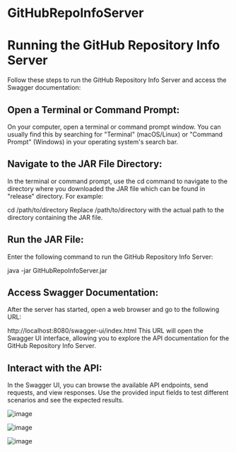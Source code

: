 # GitHubRepoInfoServer

# Running the GitHub Repository Info Server

Follow these steps to run the GitHub Repository Info Server and access the Swagger documentation:

Open a Terminal or Command Prompt:
------------
On your computer, open a terminal or command prompt window. You can usually find this by searching for "Terminal" (macOS/Linux) or "Command Prompt" (Windows) in your operating system's search bar.

Navigate to the JAR File Directory:
------------
In the terminal or command prompt, use the cd command to navigate to the directory where you downloaded the JAR file which can be found in "release" directory. For example:

cd /path/to/directory
Replace /path/to/directory with the actual path to the directory containing the JAR file.

Run the JAR File:
------------
Enter the following command to run the GitHub Repository Info Server:

java -jar GitHubRepoInfoServer.jar

Access Swagger Documentation:
------------
After the server has started, open a web browser and go to the following URL:

http://localhost:8080/swagger-ui/index.html
This URL will open the Swagger UI interface, allowing you to explore the API documentation for the GitHub Repository Info Server.

Interact with the API:
------------
In the Swagger UI, you can browse the available API endpoints, send requests, and view responses. Use the provided input fields to test different scenarios and see the expected results.

![image](https://github.com/shirMax/GitHubRepoInfoServer/assets/110455848/14c36331-3c66-4fd6-a1bb-c28c882816f7)


![image](https://github.com/shirMax/GitHubRepoInfoServer/assets/110455848/59cd64d0-fbb0-43af-8c92-0c2ba1c82efd)

![image](https://github.com/shirMax/GitHubRepoInfoServer/assets/110455848/300cc72c-0e10-468c-ae6b-07d8a9e08c05)




